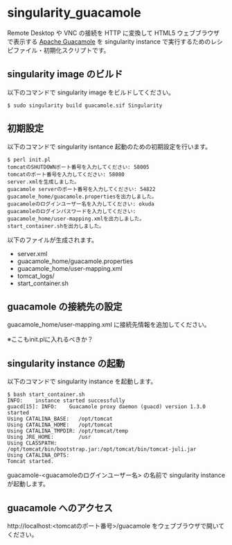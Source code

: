 # singularity_guacamole
Remote Desktop や VNC の接続を HTTP に変換して HTML5 ウェブブラウザで表示する [Apache Guacamole](https://guacamole.apache.org/) を singularity instance で実行するためのレシピファイル・初期化スクリプトです。

## singularity image のビルド
以下のコマンドで singularity image をビルドしてください。
```
$ sudo singularity build guacamole.sif Singularity
```
## 初期設定
以下のコマンドで singularity isntance 起動のための初期設定を行います。
```
$ perl init.pl 
tomcatのSHUTDOWNポート番号を入力してください: 58005
tomcatのポート番号を入力してください: 58080
server.xmlを生成しました。
guacamole serverのポート番号を入力してください: 54822
guacamole_home/guacamole.propertiesを出力しました。
guacamoleのログインユーザー名を入力してください: okuda
guacamoleのログインパスワードを入力してください: 
guacamole_home/user-mapping.xmlを出力しました。
start_container.shを出力しました。
```
以下のファイルが生成されます。
- server.xml
- guacamole_home/guacamole.properties
- guacamole_home/user-mapping.xml
- tomcat_logs/
- start_container.sh

## guacamole の接続先の設定
guacamole_home/user-mapping.xml に接続先情報を追加してください。

※ここもinit.plに入れるべきか？

## singularity instance の起動
以下のコマンドで singularity instance を起動します。
```
$ bash start_container.sh
INFO:    instance started successfully
guacd[15]: INFO:	Guacamole proxy daemon (guacd) version 1.3.0 started
Using CATALINA_BASE:   /opt/tomcat
Using CATALINA_HOME:   /opt/tomcat
Using CATALINA_TMPDIR: /opt/tomcat/temp
Using JRE_HOME:        /usr
Using CLASSPATH:       /opt/tomcat/bin/bootstrap.jar:/opt/tomcat/bin/tomcat-juli.jar
Using CATALINA_OPTS:   
Tomcat started.
```
guacamole-<guacamoleのログインユーザー名> の名前で singularity instance が起動します。

## guacamole へのアクセス
http://localhost:<tomcatのポート番号>/guacamole をウェブブラウザで開いてください。

